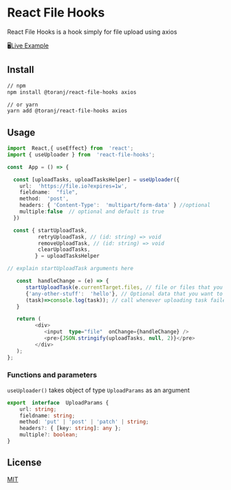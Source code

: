 # React File Hooks

React File Hooks is a hook simply for file upload using axios

🖥️[Live Example](https://codesandbox.io/s/react-file-hooks-ngxy4)

## Install
```bash
// npm
npm install @toranj/react-file-hooks axios

// or yarn
yarn add @toranj/react-file-hooks axios
```

## Usage

```typescript jsx
import  React,{ useEffect} from  'react';
import { useUploader } from  'react-file-hooks';

const  App = () => {

  const [uploadTasks, uploadTasksHelper] = useUploader({
    url:  'https://file.io?expires=1w',
    fieldname:  "file",
    method:  'post',
    headers: { 'Content-Type':  'multipart/form-data' } //optional
    multiple:false  // optional and default is true
  })

  const { startUploadTask,
          retryUploadTask, // (id: string) => void
          removeUploadTask, // (id: string) => void
          clearUploadTasks,
         } = uploadTasksHelper

// explain startUploadTask arguments here

   const  handleChange = (e) => {
      startUploadTask(e.currentTarget.files, // file or files that you want to upload
      {'any-other-stuff':  'hello'}, // Optional data that you want to send beside uploading file
      (task)=>console.log(task)); // call whenever uploading task failed or be success
   }

   return (
         <div>
            <input  type="file"  onChange={handleChange} />
            <pre>{JSON.stringify(uploadTasks, null, 2)}</pre>
         </div>
   );
};
```

### Functions and parameters

`useUploader()` takes  object of type `UploadParams` as an argument

```typescript jsx
export  interface  UploadParams {
    url: string;
    fieldname: string;
    method: 'put' | 'post' | 'patch' | string;
    headers?: { [key: string]: any };
    multiple?: boolean;
}
```
## License
[MIT](http://vjpr.mit-license.org)

[license-image]: https://img.shields.io/badge/license-MIT-blue.svg